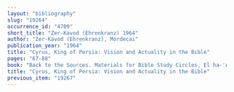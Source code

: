 ```yaml
---
layout: "bibliography"
slug: "19264"
occurrence_id: "4709"
short_title: "Zer-Kavod (Ehrenkranz) 1964"
author: "Zer-Kavod (Ehrenkranz), Mordecai"
publication_year: "1964"
title: "Cyrus, King of Persia: Vision and Actuality in the Bible"
pages: "67-88"
book: "Back to the Sources. Materials for Bible Study Circles, El ha-'Ayin 39 (Jerusalem)"
title: "Cyrus, King of Persia: Vision and Actuality in the Bible"
previous_item: "19267"
---
```

